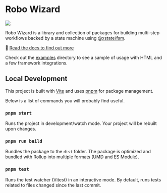 # Robo Wizard

![](./docs/static/image/robo-wizard.png)

Robo Wizard is a library and collection of packages for building multi-step workflows backed by a state machine using [@xstate/fsm](https://xstate.js.org/docs/packages/xstate-fsm/).

👀 [Read the docs to find out more](http://robo-wizard.js.org)

Check out the [examples](https://github.com/HipsterBrown/robo-wizard/tree/main/examples) directory to see a sample of usage with HTML and a few framework integrations.

## Local Development

This project is built with [Vite](https://vitejs.dev/) and uses [pnpm](https://pnpm.io/) for package management.

Below is a list of commands you will probably find useful.

### `pnpm start`

Runs the project in development/watch mode. Your project will be rebuilt upon changes.

### `pnpm run build`

Bundles the package to the `dist` folder.
The package is optimized and bundled with Rollup into multiple formats (UMD and ES Module).

### `pnpm test`

Runs the test watcher (Vitest) in an interactive mode.
By default, runs tests related to files changed since the last commit.
